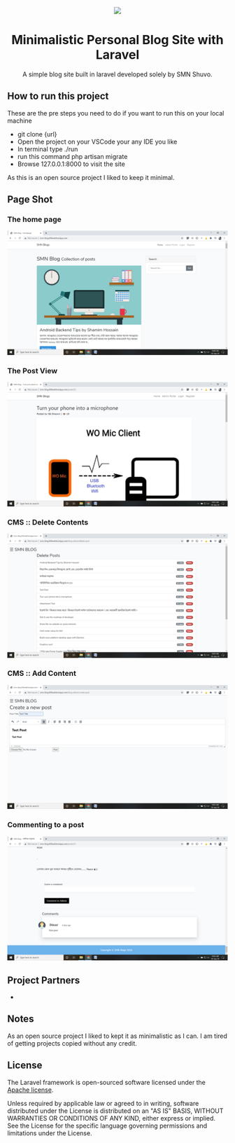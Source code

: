 
<p align="center"><img src="https://res.cloudinary.com/dtfbvvkyp/image/upload/v1566331377/laravel-logolockup-cmyk-red.svg" width="400"></p>

<h1 align="center">
Minimalistic Personal Blog Site with Laravel
</h1>

<p align="center">    
A simple blog site built in laravel developed solely by SMN Shuvo.
</p>



## How to run this project

These are the pre steps you need to do if you want to run this on your local machine

- git clone {url}
- Open the project on your VSCode your any IDE you like
- In terminal type ./run
- run this command php artisan migrate
- Browse 127.0.0.1:8000 to visit the site

As this is an open source project I liked to keep it minimal.

## Page Shot

### The home page

![page_shot](https://github.com/smnshuvo/laravel-project-personal_blog-with-cms/blob/master/uploads/shot_1.png)

### The Post View

![page_shot](https://github.com/smnshuvo/laravel-project-personal_blog-with-cms/blob/master/uploads/shot_5.png)

### CMS :: Delete Contents

![page_shot](https://github.com/smnshuvo/laravel-project-personal_blog-with-cms/blob/master/uploads/shot_3.png)

### CMS :: Add Content

![page_shot](https://github.com/smnshuvo/laravel-project-personal_blog-with-cms/blob/master/uploads/shot_4.png)

### Commenting to a post

![page_shot](https://github.com/smnshuvo/laravel-project-personal_blog-with-cms/blob/master/uploads/shot_2.png)

## Project Partners
-

## Notes

As an open source project I liked to kept it as minimalistic as I can. I am tired of getting projects copied without any credit.


## License

The Laravel framework is open-sourced software licensed under the [Apache license](https://www.apache.org/licenses/LICENSE-2.0).

Unless required by applicable law or agreed to in writing, software
distributed under the License is distributed on an "AS IS" BASIS,
WITHOUT WARRANTIES OR CONDITIONS OF ANY KIND, either express or implied.
See the License for the specific language governing permissions and
limitations under the License.
